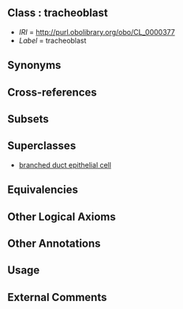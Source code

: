 
## Class : tracheoblast

 * *IRI* = http://purl.obolibrary.org/obo/CL_0000377
 * *Label* = tracheoblast

## Synonyms


## Cross-references


## Subsets


## Superclasses

 * [branched duct epithelial cell](../../CL/69/CL_0000069.md)

## Equivalencies


## Other Logical Axioms


## Other Annotations


## Usage


## External Comments

